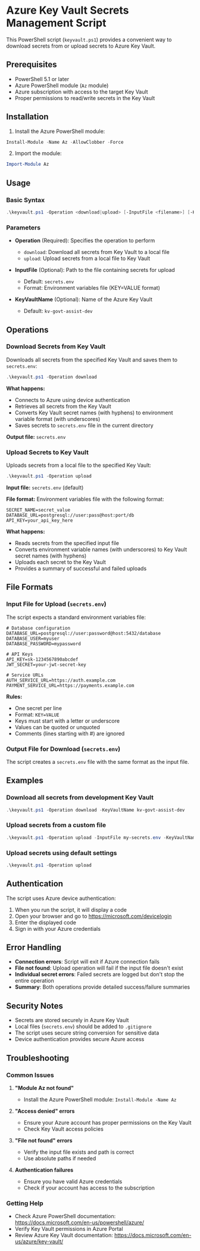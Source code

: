 # Azure Key Vault Secrets Management Script

This PowerShell script (`keyvault.ps1`) provides a convenient way to download secrets from or upload secrets to Azure Key Vault.

## Prerequisites

- PowerShell 5.1 or later
- Azure PowerShell module (`Az` module)
- Azure subscription with access to the target Key Vault
- Proper permissions to read/write secrets in the Key Vault

## Installation

1. Install the Azure PowerShell module:
```powershell
Install-Module -Name Az -AllowClobber -Force
```

2. Import the module:
```powershell
Import-Module Az
```

## Usage

### Basic Syntax

```powershell
.\keyvault.ps1 -Operation <download|upload> [-InputFile <filename>] [-KeyVaultName <vault-name>]
```

### Parameters

- **Operation** (Required): Specifies the operation to perform
  - `download`: Download all secrets from Key Vault to a local file
  - `upload`: Upload secrets from a local file to Key Vault

- **InputFile** (Optional): Path to the file containing secrets for upload
  - Default: `secrets.env`
  - Format: Environment variables file (KEY=VALUE format)

- **KeyVaultName** (Optional): Name of the Azure Key Vault
  - Default: `kv-govt-assist-dev`

## Operations

### Download Secrets from Key Vault

Downloads all secrets from the specified Key Vault and saves them to `secrets.env`:

```powershell
.\keyvault.ps1 -Operation download
```

**What happens:**
- Connects to Azure using device authentication
- Retrieves all secrets from the Key Vault
- Converts Key Vault secret names (with hyphens) to environment variable format (with underscores)
- Saves secrets to `secrets.env` file in the current directory

**Output file:** `secrets.env`

### Upload Secrets to Key Vault

Uploads secrets from a local file to the specified Key Vault:

```powershell
.\keyvault.ps1 -Operation upload
```

**Input file:** `secrets.env` (default)

**File format:** Environment variables file with the following format:
```
SECRET_NAME=secret_value
DATABASE_URL=postgresql://user:pass@host:port/db
API_KEY=your_api_key_here
```

**What happens:**
- Reads secrets from the specified input file
- Converts environment variable names (with underscores) to Key Vault secret names (with hyphens)
- Uploads each secret to the Key Vault
- Provides a summary of successful and failed uploads

## File Formats

### Input File for Upload (`secrets.env`)

The script expects a standard environment variables file:

```
# Database configuration
DATABASE_URL=postgresql://user:password@host:5432/database
DATABASE_USER=myuser
DATABASE_PASSWORD=mypassword

# API Keys
API_KEY=sk-1234567890abcdef
JWT_SECRET=your-jwt-secret-key

# Service URLs
AUTH_SERVICE_URL=https://auth.example.com
PAYMENT_SERVICE_URL=https://payments.example.com
```

**Rules:**
- One secret per line
- Format: `KEY=VALUE`
- Keys must start with a letter or underscore
- Values can be quoted or unquoted
- Comments (lines starting with #) are ignored

### Output File for Download (`secrets.env`)

The script creates a `secrets.env` file with the same format as the input file.

## Examples

### Download all secrets from development Key Vault
```powershell
.\keyvault.ps1 -Operation download -KeyVaultName kv-govt-assist-dev
```

### Upload secrets from a custom file
```powershell
.\keyvault.ps1 -Operation upload -InputFile my-secrets.env -KeyVaultName kv-govt-assist-prod
```

### Upload secrets using default settings
```powershell
.\keyvault.ps1 -Operation upload
```

## Authentication

The script uses Azure device authentication:

1. When you run the script, it will display a code
2. Open your browser and go to https://microsoft.com/devicelogin
3. Enter the displayed code
4. Sign in with your Azure credentials

## Error Handling

- **Connection errors**: Script will exit if Azure connection fails
- **File not found**: Upload operation will fail if the input file doesn't exist
- **Individual secret errors**: Failed secrets are logged but don't stop the entire operation
- **Summary**: Both operations provide detailed success/failure summaries

## Security Notes

- Secrets are stored securely in Azure Key Vault
- Local files (`secrets.env`) should be added to `.gitignore`
- The script uses secure string conversion for sensitive data
- Device authentication provides secure Azure access

## Troubleshooting

### Common Issues

1. **"Module Az not found"**
   - Install the Azure PowerShell module: `Install-Module -Name Az`

2. **"Access denied" errors**
   - Ensure your Azure account has proper permissions on the Key Vault
   - Check Key Vault access policies

3. **"File not found" errors**
   - Verify the input file exists and path is correct
   - Use absolute paths if needed

4. **Authentication failures**
   - Ensure you have valid Azure credentials
   - Check if your account has access to the subscription

### Getting Help

- Check Azure PowerShell documentation: https://docs.microsoft.com/en-us/powershell/azure/
- Verify Key Vault permissions in Azure Portal
- Review Azure Key Vault documentation: https://docs.microsoft.com/en-us/azure/key-vault/

